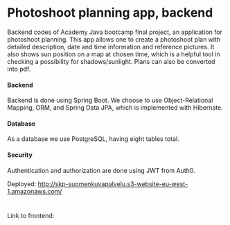 # Photoshoot planning app, backend
Backend codes of Academy Java bootcamp final project, an application for photoshoot planning. This app allows one to create a photoshoot plan with detailed description, date and time information and reference pictures. It also shows sun position on a map at chosen time, which is a helpful tool in checking a possibility for shadows/sunlight. Plans can also be converted into pdf.

#### Backend 
Backend is done using Spring Boot. We choose to use Object-Relational Mapping, ORM, and Spring Data JPA, which is implemented with Hibernate. 
#### Database
As a database we use PostgreSQL, having eight tables total. 
#### Security
Authentication and authorization are done using JWT from Auth0.   

Deployed: http://skp-suomenkuvapalvelu.s3-website-eu-west-1.amazonaws.com/
#
Link to frontend:
